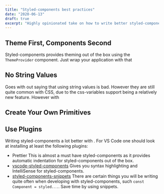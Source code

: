 ```yaml
---
title: "Styled-components best practices"
date: "2020-06-13"
draft: true
excerpt: "Highly opinionated take on how to write better styled-components in React and React Native "
---
```


## Theme First, Components Second

Styled-components provides theming out of the box using the `ThemeProvider` component. Just wrap your application with that

## No String Values

Goes with out saying that using string values is bad. However they are still quite common with CSS, due to the css-variables support being a relatively new feature. However with

## Create Your Own Primitives

## Use Plugins

Writing styled-components a lot better with . For VS Code one should look at installing at least the following plugins:

- Prettier
  This is almost a must have styled-components as it provides automatic indentation for styled-components out of the box.
- [vscode-styled-components](https://marketplace.visualstudio.com/items?itemName=jpoissonnier.vscode-styled-components)
  Gives you syntax highlighting and IntelliSense for styled-components.
- [styled-components-snippets](https://marketplace.visualstudio.com/items?itemName=jpoissonnier.vscode-styled-components)
  There are certain things you will be writing quite often when developing with styled-components, such `const Component = styled...`. Save time by using snippets.
